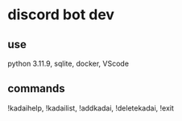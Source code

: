# discord bot dev

## use
python 3.11.9,
sqlite, 
docker, 
VScode

## commands
!kadaihelp, 
!kadailist, 
!addkadai, 
!deletekadai, 
!exit
